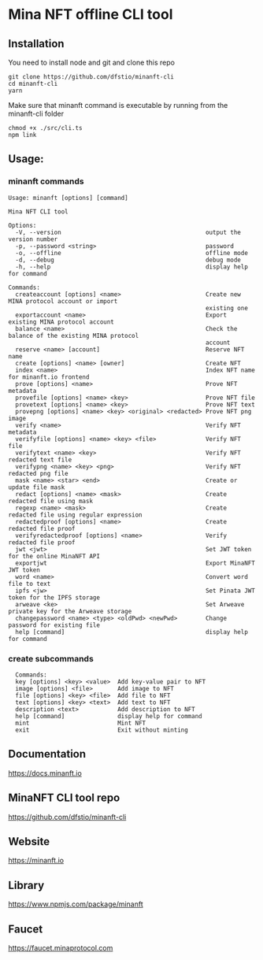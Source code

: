 # Mina NFT offline CLI tool

## Installation

You need to install node and git
and clone this repo

    git clone https://github.com/dfstio/minanft-cli
    cd minanft-cli
    yarn

Make sure that minanft command is executable by running from the minanft-cli folder

    chmod +x ./src/cli.ts
    npm link

## Usage:

### minanft commands

```
Usage: minanft [options] [command]

Mina NFT CLI tool

Options:
  -V, --version                                         output the version number
  -p, --password <string>                               password
  -o, --offline                                         offline mode
  -d, --debug                                           debug mode
  -h, --help                                            display help for command

Commands:
  createaccount [options] <name>                        Create new MINA protocol account or import
                                                        existing one
  exportaccount <name>                                  Export existing MINA protocol account
  balance <name>                                        Check the balance of the existing MINA protocol
                                                        account
  reserve <name> [account]                              Reserve NFT name
  create [options] <name> [owner]                       Create NFT
  index <name>                                          Index NFT name for minanft.io frontend
  prove [options] <name>                                Prove NFT metadata
  provefile [options] <name> <key>                      Prove NFT file
  provetext [options] <name> <key>                      Prove NFT text
  provepng [options] <name> <key> <original> <redacted> Prove NFT png image
  verify <name>                                         Verify NFT metadata
  verifyfile [options] <name> <key> <file>              Verify NFT file
  verifytext <name> <key>                               Verify NFT redacted text file
  verifypng <name> <key> <png>                          Verify NFT redacted png file
  mask <name> <star> <end>                              Create or update file mask
  redact [options] <name> <mask>                        Create redacted file using mask
  regexp <name> <mask>                                  Create redacted file using regular expression
  redactedproof [options] <name>                        Create redacted file proof
  verifyredactedproof [options] <name>                  Verify redacted file proof
  jwt <jwt>                                             Set JWT token for the online MinaNFT API
  exportjwt                                             Export MinaNFT JWT token
  word <name>                                           Convert word file to text
  ipfs <jw>                                             Set Pinata JWT token for the IPFS storage
  arweave <ke>                                          Set Arweave private key for the Arweave storage
  changepassword <name> <type> <oldPwd> <newPwd>        Change password for existing file
  help [command]                                        display help for command

```

### create subcommands

```
  Commands:
  key [options] <key> <value>  Add key-value pair to NFT
  image [options] <file>       Add image to NFT
  file [options] <key> <file>  Add file to NFT
  text [options] <key> <text>  Add text to NFT
  description <text>           Add description to NFT
  help [command]               display help for command
  mint                         Mint NFT
  exit                         Exit without minting

```

## Documentation

https://docs.minanft.io

## MinaNFT CLI tool repo

https://github.com/dfstio/minanft-cli

## Website

https://minanft.io

## Library

https://www.npmjs.com/package/minanft

## Faucet

https://faucet.minaprotocol.com
